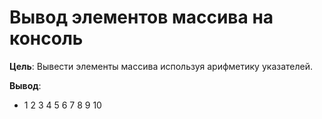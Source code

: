 # Вывод элементов массива на консоль

**Цель**: Вывести элементы массива используя арифметику указателей.

**Вывод**:
- 1 2 3 4 5 6 7 8 9 10 